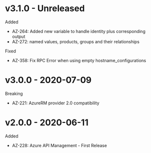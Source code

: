 # v3.1.0 - Unreleased

Added
  * AZ-264: Added new variable to handle identity plus corresponding output
  * AZ-272: named values, products, groups and their relationships
  
Fixed
  * AZ-358: Fix RPC Error when using empty hostname_configurations

# v3.0.0 - 2020-07-09

Breaking
  * AZ-221: AzureRM provider 2.0 compatibility


# v2.0.0 - 2020-06-11

Added
  * AZ-228: Azure API Management - First Release
